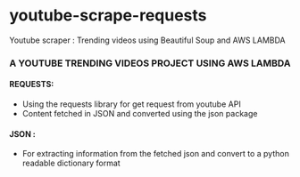# youtube-scrape-requests
Youtube scraper : Trending videos using Beautiful Soup and AWS LAMBDA


### A YOUTUBE TRENDING VIDEOS PROJECT USING AWS LAMBDA 

#### REQUESTS:
- Using the requests library for get request from youtube API
- Content fetched in JSON and converted using the json package

#### JSON :
- For extracting information from the fetched json and convert to a python readable dictionary format
